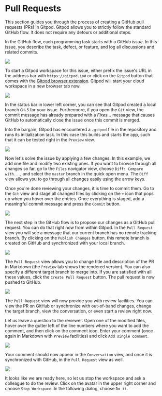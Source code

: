 # Pull Requests

This section guides you through the process of creating a GitHub pull requests (PRs) in Gitpod. 
Gitpod allows you to strictly follow the standard GitHub flow. It does not require any
detours or additional steps. 

In the GitHub flow, each programming task starts with a GitHub _issue_. In this issue, you describe 
the task, defect, or feature, and log all discussions and related commits.

![](images/pr-GitHub-issue.png)

To start a Gitpod workspace for this issue, either prefix the issue's URL in the address bar with
`https://gitpod.io#` or click on the `Gitpod` button that comes with the 
[Gitpod browser extension](20_Browser_Extension.md). Gitpod will start your cloud workspace in a 
new browser tab now.

![](images/pr-gitpod-started.png)

In the status bar in lower left corner, you can see that Gitpod created a local branch `GH-5` for 
your issue. Furthermore, if you open the `Git` view, the commit message has already prepared with 
a _Fixes..._ message that causes GitHub to automatically close the issue once this commit is merged.

Into the bargain, Gitpod has encountered a `.gitpod` file in the repository and runs its 
initialization task. In this case this builds and starts the app, such that it can be tested right
in the `Preview` view.

![](images/pr-preview.png)

Now let's solve the issue by applying a few changes. In this example, we add one file and modify 
two existing ones. If you want to browse through all changes so far, go to the `Files` navigator view, choose 
`Diff: Compare with...`, and select the `master` branch in the quick open menu. The `Diff` view 
allows you to go through all changes easily using the arrow keys.

Once you're done reviewing your changes, it is time to commit them. Go to the `Git` view and stage
all changed files by clicking on the `+` icon that pops up when you hover over the entries. Once 
everything is staged, add a meaningful commit message and press the `Commit` button.

![](images/pr-commit.png)

The next step in the GitHub flow is to propose our changes as a GitHub pull request. You can do that 
right now from within Gitpod. In the `Pull Request` view you will see a message that our current branch 
has no remote tracking branch. By clicking on the `Publish Changes` button, this remote branch is 
created on GitHub and synchronized with your local branch. 

![](images/pr-confirm-publish.png)

The `Pull Request` view allows you to change title and description of the PR in Markdown (the `Preview`
tab shows the rendered version). You can also specify a different target branch to merge into. If you are 
satisfied with all these values, click the `Create Pull Request` button. The pull request is now 
pushed to GitHub.

![](images/pr-new.png)

The `Pull Request` view will now provide you with review facilities. You can view the PR on GitHub
or synchronize with out-of-band changes, change the target branch, view the conversation, or even 
start a review right now. 

Let us leave a question to the reviewer. Open one of the modified files, hover over the gutter 
left of the line numbers where you want to add the comment, and then click on the comment icon. Enter 
your comment (once again in Markdown with `Preview` facilities) and click `Add single comment`.

![](images/pr-add-comment.png)

Your comment should now appear in the `Conversation` view, and once it is synchronized with GitHub, 
in the `Pull Request` view as well. 

![](images/pr-stop-ws.png)

It looks like we are ready here, so let us stop the workspace and ask a colleague to do the review. 
Click on the avatar in the upper right corner and choose `Stop Workspace`. In the following dialog, 
choose `Do it`.
